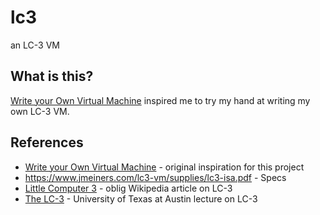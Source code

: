 # lc3
an LC-3 VM

## What is this?
[Write your Own Virtual Machine](https://www.jmeiners.com/lc3-vm/) inspired me to try my hand at writing my own LC-3 VM.

## References
* [Write your Own Virtual Machine](https://www.jmeiners.com/lc3-vm/) - original inspiration for this project
* https://www.jmeiners.com/lc3-vm/supplies/lc3-isa.pdf - Specs
* [Little Computer 3](https://en.wikipedia.org/wiki/Little_Computer_3) - oblig Wikipedia article on LC-3
* [The LC-3](https://www.cs.utexas.edu/users/fussell/courses/cs310h/lectures/Lecture_10-310h.pdf) - University of Texas at Austin lecture on LC-3
